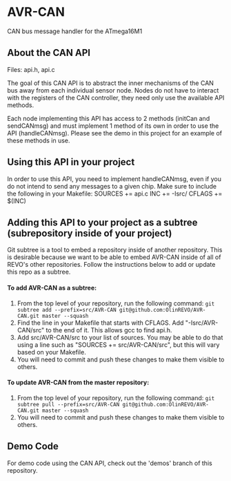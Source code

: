 AVR-CAN
======

CAN bus message handler for the ATmega16M1

About the CAN API
-----
Files: api.h, api.c

The goal of this CAN API is to abstract the inner mechanisms of the CAN bus away from each individual sensor node. Nodes do not have to interact with the registers of the CAN controller, they need only use the available API methods.

Each node implementing this API has access to 2 methods (initCan and sendCANmsg) and must implement 1 method of its own in order to use the API (handleCANmsg). Please see the demo in this project for an example of these methods in use.

Using this API in your project
-----
In order to use this API, you need to implement handleCANmsg, even if you do not intend to send any messages to a given chip. Make sure to include the following in your Makefile: 
SOURCES += api.c
INC += -Isrc/
CFLAGS += $(INC)

Adding this API to your project as a subtree (subrepository inside of your project)
-----
Git subtree is a tool to embed a repository inside of another repository. This is desirable because we want to be able to embed AVR-CAN inside of all of REVO's other repositories. Follow the instructions below to add or update this repo as a subtree.

#### To add AVR-CAN as a subtree:
1. From the top level of your repository, run the following command: `git subtree add --prefix=src/AVR-CAN git@github.com:OlinREVO/AVR-CAN.git master --squash`
2. Find the line in your Makefile that starts with CFLAGS. Add "-Isrc/AVR-CAN/src" to the end of it. This allows gcc to find api.h.
3. Add src/AVR-CAN/src to your list of sources. You may be able to do that using a line such as "SOURCES += src/AVR-CAN/src", but this will vary based on your Makefile.
4. You will need to commit and push these changes to make them visible to others.

#### To update AVR-CAN from the master repository:
1. From the top level of your repository, run the following command: `git subtree pull --prefix=src/AVR-CAN git@github.com:OlinREVO/AVR-CAN.git master --squash`
2. You will need to commit and push these changes to make them visible to others.

Demo Code
-----
For demo code using the CAN API, check out the 'demos' branch of this repository.
